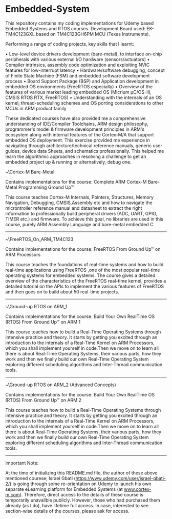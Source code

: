 # Embedded-System
This repository contains my coding implementations for Udemy based Embedded Systems and RTOS courses.
Development Board used: EK-TM4C123GXL based on TM4C123GH6PM MCU (Texas Instruments).

Performing a range of coding projects, key skills that I learnt:

•	Low-level device drivers development (bare-metal), to interface on-chip peripherals with various external I/O hardware (sensors/actuators)
•	Compiler intrinsics, assembly code optimization and exploiting NVIC features for low-interrupt latency 
•	Hardware/software debugging, concept of Finite State Machine (FSM) and embedded software development process
•	Board Support Package (BSP) and Application development in embedded OS environments (FreeRTOS especially)
•	Overview of the features of various market leading embedded OS (Micrium  µC/OS-III, CMSIS RTOS RTX, FreeRTOS)
•	Understanding with the internals of an OS kernel, thread-scheduling schemes and OS porting considerations to other MCUs in ARM product family

These dedicated courses have also provided me a comprehensive understanding of IDE/Compiler Toolchains, ARM design philosophy, programmer's model & firmware development principles in ARM's ecosystem along with internal features of the Cortex-M/A that support embedded OS deployment. This exercise provided me experience in navigating through architecture/technical reference manuals, generic user guides, device data Sheets, and schematics professionally. This helped me learn the algorithmic approaches in resolving a challenge to get an embedded project up & running or alternatively, debug one.


~\Cortex-M Bare-Metal

Contains implementations for the course: Complete ARM Cortex-M Bare-Metal Programming Ground Up™

This course teaches Cortex-M Internals, Pointers, Structures, Memory Navigation, Debugging, CMSIS,Assembly etc and how to navigate the microntroller reference manual and datasheet to extract the right  information to professionally  build peripheral drivers (ADC, UART, GPIO, TIMER etc.) and firmware. To achieve this goal, no libraries are used in this course, purely ARM Assembly Language and bare-metal embedded C

---------------------------------------------------------------------------------
~\FreeRTOS_On_ARM_TM4C123

Contains implementations for the course: FreeRTOS From Ground Up™ on ARM Processors

This course teaches the foundations of real-time systems and how to build real-time applications using FreeRTOS ,one of the most popular real-time operating systems  for embedded systems.  The course gives a detailed overview of the characteristics of the FreeRTOS real-time kernel,  provides a detailed tutorial on the APIs to implement the various features of FreeRTOS  and then goes on to build about 50 real-time projects.

---------------------------------------------------------------------------------

~\Ground-up RTOS on ARM_1

Contains implementations for the course: Build Your Own RealTime OS (RTOS) From Ground Up™ on ARM 1

This course teaches how to build a Real-Time Operating Systems through intensive practice and theory. It starts by getting you excited through an introduction to the internals of a Real-Time Kernel on ARM Processors, which you shall implement yourself in code.Then we move on to learn all there  is about Real-Time Operating Systems, their various parts, how they work and then we finally build our own Real-Time Operating System exploring different scheduling algorithms and Inter-Thread communication tools.

---------------------------------------------------------------------------------

~\Ground-up RTOS on ARM_2 (Advanced Concepts)

Contains implementations for the course: Build Your Own RealTime OS (RTOS) From Ground Up™ on ARM 2

This course teaches how to build a Real-Time Operating Systems through intensive practice and theory. It starts by getting you excited through an introduction to the internals of a Real-Time Kernel on ARM Processors, which you shall implement yourself in code.Then we move on to learn all there  is about Real-Time Operating Systems, their various parts, how they work and then we finally build our own Real-Time Operating System exploring different scheduling algorithms and Inter-Thread communication tools.

---------------------------------------------------------------------------------

Important Note:

At the time of initializing this README.md file, the author of these above mentioned courese; Israel Gbati (https://www.udemy.com/user/israel-gbati-2/) is going through some re-orientation on Udemy to launch his own separate eLearning platform for Embedded Systems (at www.cortex-m.com). Therefore, direct access to the details of these course is temporarily unavailble publicly. However, those who had purchased them already (as I do), have lifetime full access. In case, interested to see section-wise details of the courses, please ask for access.
